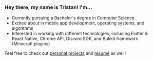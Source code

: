 ### Hey there, my name is Tristan! I'm...

- Currently pursuing a Bachelor's degree in Computer Science
- Excited about in mobile app development, operating systems, and algorithms
- Interested in working with different technologies, including Flutter & React Native, Chrome API, Discord SDK, and Bukkit framework (Minecraft plugins)

Feel free to check out [personal projects](https://github.com/tristanphan?tab=repositories) and [résumé](tristanphan-resume.pdf) as well!


